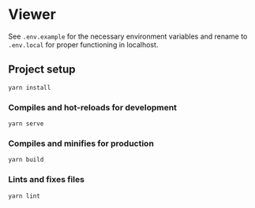 # Viewer

See `.env.example` for the necessary environment variables and rename to `.env.local` for proper functioning in localhost.

## Project setup
```
yarn install
```

### Compiles and hot-reloads for development
```
yarn serve
```

### Compiles and minifies for production
```
yarn build
```

### Lints and fixes files
```
yarn lint
```
